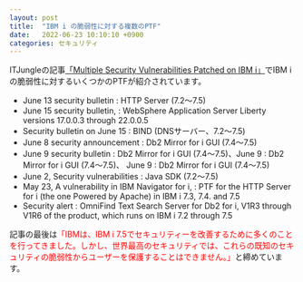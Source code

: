 ```yaml
---
layout: post
title:  "IBM i の脆弱性に対する複数のPTF"
date:   2022-06-23 10:10:10 +0900
categories: セキュリティ
---
```

ITJungleの記事[「Multiple Security Vulnerabilities Patched on IBM i」](https://www.itjungle.com/2022/06/22/multiple-security-vulnerabilities-patched-on-ibm-i/)でIBM i の脆弱性に対するいくつかのPTFが紹介されています。

* June 13 security bulletin  : HTTP Server (7.2～7.5)
* June 15 security bulletin, : WebSphere Application Server Liberty versions 17.0.0.3 through 22.0.0.5
* Security bulletin on June 15  : BIND (DNSサーバー、7.2～7.5)
* June 8 security announcement  : Db2 Mirror for i GUI  (7.4～7.5)
* June 9 security bulletin : Db2 Mirror for i GUI  (7.4～7.5)、June 9  :  Db2 Mirror for i GUI  (7.4～7.5)、 June 9  :  Db2 Mirror for i GUI  (7.4～7.5)
* June 2, Security vulnerabilities : Java SDK (7.2～7.5)
* May 23, A vulnerability in IBM Navigator for i, : PTF for the HTTP Server for i (the one Powered by Apache) in IBM i 7.3, 7.4. and 7.5
* Security alert : OmniFind Text Search Server for Db2 for i, V1R3 through V1R6 of the product, which runs on IBM i 7.2 through 7.5

記事の最後は<span style="color: red">「IBMは、IBM i 7.5でセキュリティーを改善するために多くのことを行ってきました。しかし、世界最高のセキュリティでは、これらの既知のセキュリティの脆弱性からユーザーを保護することはできません。」</span>と締めています。
